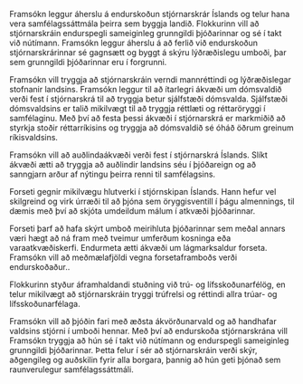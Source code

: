 Framsókn leggur áherslu á endurskoðun stjórnarskrár Íslands og telur hana vera samfélagssáttmála þeirra sem byggja landið. Flokkurinn vill að stjórnarskráin endurspegli sameiginleg grunngildi þjóðarinnar og sé í takt við nútímann. Framsókn leggur áherslu á að ferlið við endurskoðun stjórnarskrárinnar sé gagnsætt og byggt á skýru lýðræðislegu umboði, þar sem grunngildi þjóðarinnar eru í forgrunni.

Framsókn vill tryggja að stjórnarskráin verndi mannréttindi og lýðræðislegar stofnanir landsins. Framsókn leggur til að ítarlegri ákvæði um dómsvaldið verði fest í stjórnarskrá til að tryggja betur sjálfstæði dómsvalda. Sjálfstæði dómsvaldsins er talið mikilvægt til að tryggja réttlæti og réttaröryggi í samfélaginu. Með því að festa þessi ákvæði í stjórnarskrá er markmiðið að styrkja stoðir réttarríkisins og tryggja að dómsvaldið sé óháð öðrum greinum ríkisvaldsins.

Framsókn vill að auðlindaákvæði verði fest í stjórnarskrá Íslands. Slíkt ákvæði ætti að tryggja að auðlindir landsins séu í þjóðareign og að sanngjarn arður af nýtingu þeirra renni til samfélagsins.

Forseti gegnir mikilvægu hlutverki í stjórnskipan Íslands. Hann hefur vel skilgreind og virk úrræði til að þjóna sem öryggisventill í þágu almennings, til dæmis með því að skjóta umdeildum málum í atkvæði þjóðarinnar.

Forseti þarf að hafa skýrt umboð meirihluta þjóðarinnar sem meðal annars væri hægt að ná fram með tveimur umferðum kosninga eða varaatkvæðiskerfi. Endurmeta ætti ákvæði um lágmarksaldur forseta. Framsókn vill að meðmælafjöldi vegna forsetaframboðs verði endurskoðaður..

Flokkurinn styður áframhaldandi stuðning við trú- og lífsskoðunarfélög, en telur mikilvægt að stjórnarskráin tryggi trúfrelsi og réttindi allra trúar- og lífsskoðunarfélaga.

Framsókn vill að þjóðin fari með æðsta ákvörðunarvald og að handhafar valdsins stjórni í umboði hennar. Með því að endurskoða stjórnarskrána vill Framsókn tryggja að hún sé í takt við nútímann og endurspegli sameiginleg grunngildi þjóðarinnar. Þetta felur í sér að stjórnarskráin verði skýr, aðgengileg og auðskilin fyrir alla borgara, þannig að hún geti þjónað sem raunverulegur samfélagssáttmáli.